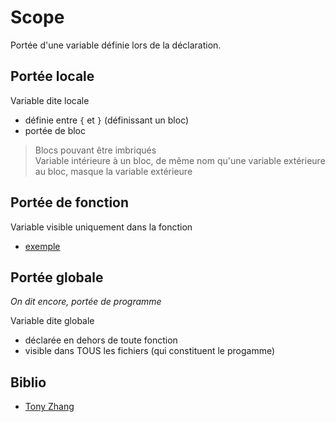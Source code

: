 # Scope

Portée d'une variable définie lors de la déclaration.

## Portée locale

Variable dite locale

- définie entre `{` et `}` (définissant un bloc)
- portée de bloc

> Blocs pouvant être imbriqués \
> Variable intérieure à un bloc, de même nom qu'une variable extérieure au bloc, masque la variable extérieure

## Portée de fonction

Variable visible uniquement dans la fonction

- [exemple](https://github.com/doali/coding/blob/master/c/coding/var/goto.c)

## Portée globale

_On dit encore, portée de programme_

Variable dite globale

- déclarée en dehors de toute fonction
- visible dans TOUS les fichiers (qui constituent le progamme)

## Biblio

- [Tony Zhang](https://www.amazon.fr/Langage-C-Tony-Zhang/dp/2744015180)

